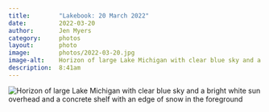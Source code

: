 ```yaml
---
title:        "Lakebook: 20 March 2022"
date:         2022-03-20
author:       Jen Myers
category:     photos
layout:       photo
image:        photos/2022-03-20.jpg
image-alt:    Horizon of large Lake Michigan with clear blue sky and a bright white sun overhead and a concrete shelf with an edge of snow in the foreground
description:  8:41am
---
```


<div><img alt="Horizon of large Lake Michigan with clear blue sky and a bright white sun overhead and a concrete shelf with an edge of snow in the foreground" src="{{ site.baseurl }}/images/photos/2022-03-20.jpg" /></div>
